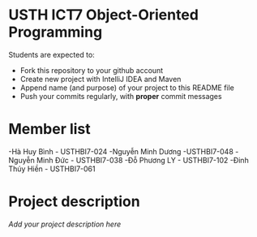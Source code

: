 USTH ICT7 Object-Oriented Programming
=====================================

Students are expected to:
* Fork this repository to your github account
* Create new project with IntelliJ IDEA and Maven
* Append name (and purpose) of your project to this README file
* Push your commits regularly, with **proper** commit messages


Member list
=====================================

-Hà Huy Bình - USTHBI7-024
-Nguyễn Minh Dương -USTHBI7-048
-Nguyễn Minh Đức - USTHBI7-038
-Đỗ Phương LY - USTHBI7-102
-Đinh Thúy Hiền - USTHBI7-061

Project description
=====================================

*Add your project description here*
